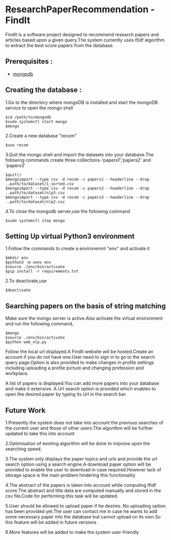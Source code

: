 # ResearchPaperRecommendation - FindIt

FindIt is a software project designed to recommend research papers and articles based upon a given query.The system currently uses tfidf algorithm to extract the best score papers from the database.

## Prerequisites :
- [mongodb](https://docs.mongodb.com/manual/administration/install-community/)

## Creating the database :
1.Go to the directory where mongoDB is installed and start the mongoDB service to open the mongo shell
```
$cd /path/to/mongodb
$sudo systemctl start mongo
$mongo
```
2.Create a new database "recom" 
```
$use recom
```
3.Quit the mongo shell and import the datasets into your database.The following commands create three collections-'papers1','papers2' and 'papers3'
```
$quit()
$mongoimport --type csv -d recom -c papers1 --headerline --drop ..path/to/dataset/1_sorted.csv
$mongoimport --type csv -d recom -c papers2 --headerline --drop ..path/to/dataset/nlp3.csv
$mongoimport --type csv -d recom -c papers3 --headerline --drop ..path/to/dataset/nlp2.csv
```
4.To close the mongodb server,use the following command
```
$sudo systemctl stop mongo
```
## Setting Up virtual Python3 environment
1.Follow the commands to create a environemnt "env" and activate it
```
$mkdir env
$python3 -m venv env
$source ./env/bin/activate
$pip install -r requirements.txt
```
2.To deactivate,use
```
$deactivate
```
## Searching papers on the basis of string matching
Make sure the mongo server is active.Also activate the virtual environment and run the following command,
```
$mongo
$source ./env/bin/activate
$python web_nlp.py
```
Follow the local url displayed.A FindIt website will be hosted.Create an account if you do not have one.User need to sign in to go to the search query page.Option is also provided to make changes in profile settings including uploading a profile picture and changing profession and workplace.

A list of papers is displayed.You can add more papers into your database and make it extensive.
A Url search option is provided which enables to open the desired paper by typing its Url in the search bar.

## Future Work

1.Presently the system does not take into account the previous searches of the current user and those of other users.The algorithm will be further updated to take this into account

2.Optimisation of existing algorithm will be done to improve upon the searching speed.

3.The system only displays the paper topics and urls and provide the url search option using a search engine.A download paper option will be provided to enable the user to download in case required.However lack of storage space is the main problem hindering this functionality

4.The abstract of the papers is taken into account while computing tfidf score.The abstract and title data are computed manually and stored in the csv file.Code for performing this task will be updated. 

5.User should be allowed to upload paper if he desires.
No uploading option has been provided yet.The user can contact me in case he wants to add some necessary paper into the database but cannot upload on its own.So this feature will be added in future versions

6.More features will be added to make the system user-friendly
